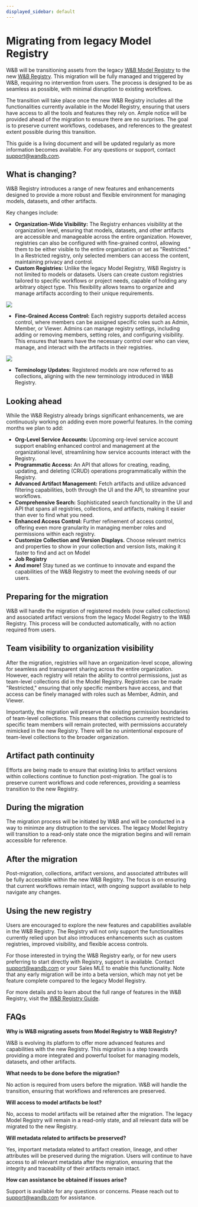 ```yaml
---
displayed_sidebar: default
---
```


# Migrating from legacy Model Registry

W&B will be transitioning assets from the legacy [W&B Model Registry](../model_registry/intro.md) to the new [W&B Registry](./intro.md). This migration will be fully managed and triggered by W&B, requiring no intervention from users. The process is designed to be as seamless as possible, with minimal disruption to existing workflows.

The transition will take place once the new W&B Registry includes all the functionalities currently available in the Model Registry, ensuring that users have access to all the tools and features they rely on. Ample notice will be provided ahead of the migration to ensure there are no surprises. The goal is to preserve current workflows, codebases, and references to the greatest extent possible during this transition.

This guide is a living document and will be updated regularly as more information becomes available. For any questions or support, contact support@wandb.com.

## What is changing?

W&B Registry introduces a range of new features and enhancements designed to provide a more robust and flexible environment for managing models, datasets, and other artifacts.

Key changes include:

- **Organization-Wide Visibility:** The Registry enhances visibility at the organization level, ensuring that models, datasets, and other artifacts are accessible and manageable across the entire organization. However, registries can also be configured with fine-grained control, allowing them to be either visible to the entire organization or set as "Restricted." In a Restricted registry, only selected members can access the content, maintaining privacy and control.
- **Custom Registries:** Unlike the legacy Model Registry, W&B Registry is not limited to models or datasets. Users can create custom registries tailored to specific workflows or project needs, capable of holding any arbitrary object type. This flexibility allows teams to organize and manage artifacts according to their unique requirements.

![](/images/registry/mode_reg_eol.png)

- **Fine-Grained Access Control:** Each registry supports detailed access control, where members can be assigned specific roles such as Admin, Member, or Viewer. Admins can manage registry settings, including adding or removing members, setting roles, and configuring visibility. This ensures that teams have the necessary control over who can view, manage, and interact with the artifacts in their registries.

![](/images/registry/registry_access_control.png)

- **Terminology Updates:** Registered models are now referred to as collections, aligning with the new terminology introduced in W&B Registry.

## Looking ahead

While the W&B Registry already brings significant enhancements, we are continuously working on adding even more powerful features.  In the coming months we plan to add: 

- **Org-Level Service Accounts:** Upcoming org-level service account support enabling enhanced control and management at the organizational level, streamlining how service accounts interact with the Registry.
- **Programmatic Access:** An API that allows for creating, reading, updating, and deleting (CRUD) operations programmatically within the Registry.
- **Advanced Artifact Management:** Fetch artifacts and utilize advanced filtering capabilities, both through the UI and the API, to streamline your workflows.
- **Comprehensive Search:** Sophisticated search functionality in the UI and API that spans all registries, collections, and artifacts, making it easier than ever to find what you need.
- **Enhanced Access Control:** Further refinement of access control, offering even more granularity in managing member roles and permissions within each registry.
- **Customize Collection and Version Displays.**  Choose relevant metrics and properties to show in your collection and version lists, making it faster to find and act on Model
- **Job Registry**
- **And more!** Stay tuned as we continue to innovate and expand the capabilities of the W&B Registry to meet the evolving needs of our users.

## Preparing for the migration

W&B will handle the migration of registered models (now called collections) and associated artifact versions from the legacy Model Registry to the W&B Registry. This process will be conducted automatically, with no action required from users.

## Team visibility to organization visibility

After the migration, registries will have an organization-level scope, allowing for seamless and transparent sharing across the entire organization. However, each registry will retain the ability to control permissions, just as team-level collections did in the Model Registry. Registries can be made "Restricted," ensuring that only specific members have access, and that access can be finely managed with roles such as Member, Admin, and Viewer.

Importantly, the migration will preserve the existing permission boundaries of team-level collections. This means that collections currently restricted to specific team members will remain protected, with permissions accurately mimicked in the new Registry. There will be no unintentional exposure of team-level collections to the broader organization.

## Artifact path continuity

Efforts are being made to ensure that existing links to artifact versions within collections continue to function post-migration. The goal is to preserve current workflows and code references, providing a seamless transition to the new Registry.

## During the migration

The migration process will be initiated by W&B and will be conducted in a way to minimze any distruption to the services. The legacy Model Registry will transition to a read-only state once the migration begins and will remain accessible for reference.

## After the migration

Post-migration, collections, artifact versions, and associated attributes will be fully accessible within the new W&B Registry. The focus is on ensuring that current workflows remain intact, with ongoing support available to help navigate any changes.

## Using the new registry

Users are encouraged to explore the new features and capabilities available in the W&B Registry. The Registry will not only support the functionalities currently relied upon but also introduces enhancements such as custom registries, improved visibility, and flexible access controls.

For those interested in trying the W&B Registry early, or for new users preferring to start directly with Registry, support is available. Contact support@wandb.com or your Sales MLE to enable this functionality. Note that any early migration will be into a beta version, which may not yet be feature complete compared to the legacy Model Registry.

For more details and to learn about the full range of features in the W&B Registry, visit the [W&B Registry Guide](./intro.md).

## FAQs

**Why is W&B migrating assets from Model Registry to W&B Registry?**

W&B is evolving its platform to offer more advanced features and capabilities with the new Registry. This migration is a step towards providing a more integrated and powerful toolset for managing models, datasets, and other artifacts.

**What needs to be done before the migration?**

No action is required from users before the migration. W&B will handle the transition, ensuring that workflows and references are preserved.

**Will access to model artifacts be lost?**

No, access to model artifacts will be retained after the migration. The legacy Model Registry will remain in a read-only state, and all relevant data will be migrated to the new Registry.

**Will metadata related to artifacts be preserved?**

Yes, important metadata related to artifact creation, lineage, and other attributes will be preserved during the migration. Users will continue to have access to all relevant metadata after the migration, ensuring that the integrity and traceability of their artifacts remain intact.

**How can assistance be obtained if issues arise?**

Support is available for any questions or concerns. Please reach out to support@wandb.com for assistance.